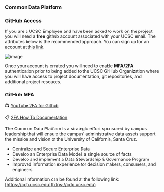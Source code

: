 ### Common Data Platform


### GitHub Access
If you are a UCSC Employee and have been asked to work on the project you will need a **free** github account associated with your UCSC email. The attributes below is the recommended approach.  You can sign up for an account at [this link](https://github.com/signup).  

![image](https://user-images.githubusercontent.com/15661467/208491859-44f587a1-cd90-4e40-8361-d7431c4936ae.png)

Once your account is created you will need to enable **MFA/2FA** authentication prior to being added to the UCSC GitHub Organization where you will have access to project documentation, git repositories, and additional project resouces. 

### GitHub MFA
:tv: [YouTube 2FA for Github](https://www.youtube.com/watch?v=j6beTHnsumI)

:clipboard: [2FA How To Documentation](https://docs.github.com/en/authentication/securing-your-account-with-two-factor-authentication-2fa/configuring-two-factor-authentication)

The Common Data Platform is a strategic effort sponsored by campus leadership that will ensure the campus’ administrative data assets support the mission and vision of the University of California, Santa Cruz.  

* Centralize and Secure Enterprise Data
* Develop an Enterprise Data Model, a single source of facts
* Develop and implement a Data Stewardship & Governance Program
* Improved information experience for decision makers, consumers, and engineers


Additional information can be found at the following link: [https://cdp.ucsc.edu](https://cdp.ucsc.edu)
